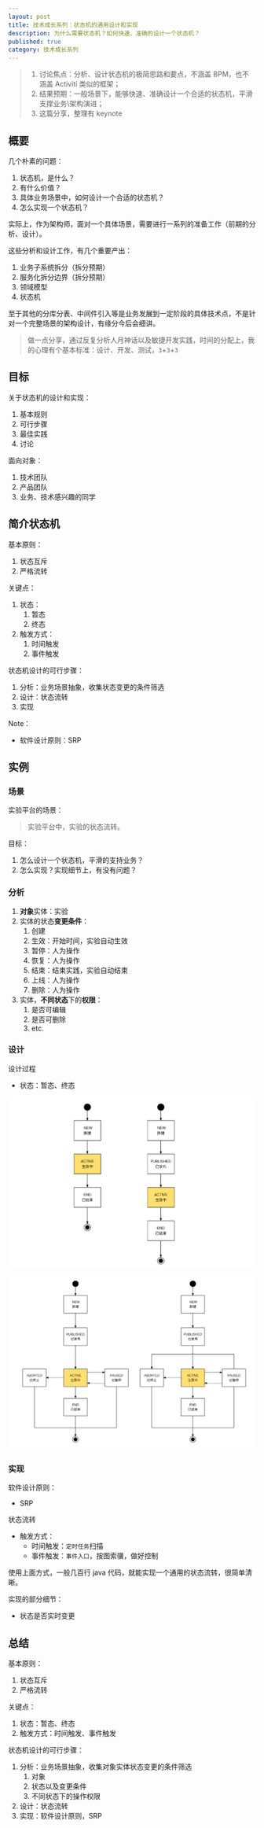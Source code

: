 ```yaml
---
layout: post
title: 技术成长系列：状态机的通用设计和实现
description: 为什么需要状态机？如何快速、准确的设计一个状态机？
published: true
category: 技术成长系列
---
```


> 1. 讨论焦点：分析、设计状态机的极简思路和要点，不涵盖 BPM，也不涵盖 Activiti 类似的框架；
> 2. 结果预期：一般场景下，能够快速、准确设计一个合适的状态机，平滑支撑业务\架构演进；
> 3. 这篇分享，整理有 keynote

## 概要

几个朴素的问题：

1. 状态机，是什么？
1. 有什么价值？
1. 具体业务场景中，如何设计一个合适的状态机？
1. 怎么实现一个状态机？

实际上，作为架构师，面对一个具体场景，需要进行一系列的准备工作（前期的分析、设计）。

这些分析和设计工作，有几个重要产出：

1. 业务子系统拆分（拆分预期）
1. 服务化拆分边界（拆分预期）
1. 领域模型
1. 状态机

至于其他的分库分表、中间件引入等是业务发展到一定阶段的具体技术点，不是针对一个完整场景的架构设计，有缘分今后会细讲。

> 做一点分享，通过反复分析人月神话以及敏捷开发实践，时间的分配上，我的心理有个基本标准：设计、开发、测试，`3`+`3`+`3` 

## 目标

关于状态机的设计和实现：

1. 基本规则
1. 可行步骤
1. 最佳实践
1. 讨论

面向对象：

1. 技术团队
1. 产品团队
1. 业务、技术感兴趣的同学

## 简介状态机

基本原则：

1. 状态互斥
1. 严格流转

关键点：

1. 状态：
	1. 暂态
	1. 终态
1. 触发方式：
	1. 时间触发
	1. 事件触发

状态机设计的可行步骤：

1. 分析：业务场景抽象，收集状态变更的条件筛选
1. 设计：状态流转
1. 实现

Note：

* 软件设计原则：SRP

## 实例

### 场景

实验平台的场景：

> 实验平台中，实验的状态流转。

目标：

1. 怎么设计一个状态机，平滑的支持业务？
1. 怎么实现？实现细节上，有没有问题？

### 分析

1. **对象**实体：实验
1. 实体的状态**变更条件**：
	1. 创建
	1. 生效：开始时间，实验自动生效
	1. 暂停：人为操作
	1. 恢复：人为操作
	1. 结束：结束实践，实验自动结束
	1. 上线：人为操作
	1. 删除：人为操作
1. 实体，**不同状态**下的**权限**：
	1. 是否可编辑
	1. 是否可删除
	1. etc.

### 设计

设计过程

* 状态：暂态、终态

![](/images/tech-growth/status-machine-experiment-part1.png)

![](/images/tech-growth/status-machine-experiment-part2.png)

### 实现

软件设计原则：

* SRP

状态流转

* 触发方式：
	* 时间触发：`定时任务`扫描
	* 事件触发：`事件入口`，按图索骥，做好控制

使用上面方式，一般几百行 java 代码，就能实现一个通用的状态流转，很简单清晰。

实现的部分细节：

* 状态是否实时变更

## 总结

基本原则：

1. 状态互斥
1. 严格流转

关键点：

1. 状态：暂态、终态
1. 触发方式：时间触发、事件触发

状态机设计的可行步骤：

1. 分析：业务场景抽象，收集对象实体状态变更的条件筛选
	1. 对象
	1. 状态以及变更条件
	1. 不同状态下的操作权限
1. 设计：状态流转
1. 实现：软件设计原则，SRP










[NingG]:    http://ningg.github.com  "NingG"










